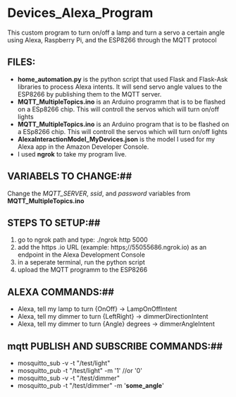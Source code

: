 # Devices_Alexa_Program
This custom program to turn on/off a lamp and turn a servo a certain angle using Alexa, Raspberry Pi, and the ESP8266 through the MQTT protocol 

## FILES: ##
* **home_automation.py** is the python script that used Flask and Flask-Ask libraries to process Alexa intents. It will send servo angle values to the ESP8266 by publishing them to the MQTT server.
* **MQTT_MultipleTopics.ino** is an Arduino programm that is to be flashed on a ESp8266 chip. This will controll the servos which will turn on/off lights
* **MQTT_MultipleTopics.ino** is an Arduino program that is to be flashed on a ESp8266 chip. This will controll the servos which will turn on/off lights
* **AlexaInteractionModel_MyDevices.json** is the model I used for my Alexa app in the Amazon Developer Console.
* I used **ngrok** to take my program live. 


## VARIABELS TO CHANGE:##
Change the *MQTT_SERVER*, *ssid*, and *password* variables from **MQTT_MultipleTopics.ino**

## STEPS TO SETUP:##
1) go to ngrok path and type: ./ngrok http 5000
2) add the https .io URL (example: https;//55055686.ngrok.io) as an endpoint in the Alexa Development Console 
3) in a seperate terminal, run the python script
4) upload the MQTT programm to the ESP8266

## ALEXA COMMANDS:##

* Alexa, tell my lamp to turn {OnOff} -> LampOnOffIntent 
* Alexa, tell my dimmer to turn {LeftRight} -> dimmerDirectionIntent
* Alexa, tell my dimmer to turn {Angle} degrees -> dimmerAngleIntent

## mqtt PUBLISH AND SUBSCRIBE COMMANDS:##
* mosquitto_sub -v -t "/test/light"
* mosquitto_pub -t "/test/light" -m '1' //or '0'
* mosquitto_sub -v -t "/test/dimmer"
* mosquitto_pub -t "/test/dimmer" -m '__some_angle__'

